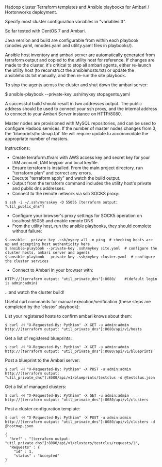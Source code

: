 Hadoop cluster Terraform templates and Ansible playbooks for Ambari / Hortonworks deployment.

Specify most cluster configuration variables in "variables.tf".

So far tested with CentOS 7 and Ambari.

Java version and build are configurable from within each playbook (cnodes.yaml, mnodes.yaml and utility.yaml files in playbooks/).

Ansible host inventory and ambari server are automatically generated from terraform output and copied to the utility host for reference. If changes are made to the cluster, it's critical to stop all ambari agents, either re-launch the utility host (to reconstruct the ansiblehosts.txt) or update the ansiblehosts.txt manually, and then re-run the site playbook.

To stop the agents across the cluster and shut down the ambari server:

$ ansible-playbook --private-key .ssh/mykey stopagents.yaml

A successful build should result in two addresses output. The public address should be used to connect your ssh proxy, and the internal address to connect to your Ambari Server instance on HTTP/8080.

Master nodes are provisioned with MySQL repositories, and can be used to configure Hadoop services. If the number of master nodes changes from 3, the 'blueprints/hostmap.tpl' file will require update to accommodate the appropriate number of masters.

Instructions:

- Create terraform.tfvars with AWS access key and secret key for your IAM account, IAM keypair and local keyfile.
- Ensure terraform is installed. From the main project directory, run "terraform plan" and correct any errors.
- Execute "terraform apply" and watch the build output.
- Output from the terraform command includes the utility host's private and public dns addresses.
- Connect to the remote network via ssh SOCKS proxy:
```
$ ssh -i ~/.ssh/myrsakey -D 55055 [terraform output: "util_public_dns"]
```
- Configure your browser's proxy settings for SOCK5 operation on localhost:55055 and enable remote DNS
- From the utility host, run the ansible playbooks, they should complete without failure:
```
$ ansible --private-key .ssh/mykey all -m ping  # checking hosts are up and accepting host authenticity here
$ ansible-playbook --private-key .ssh/mykey site.yaml  # configure the cluster hosts, ambari server and agents
$ ansible-playbook --private-key .ssh/mykey cluster.yaml  # configure the cluster services
```
- Connect to Ambari in your browser with:
```
HTTP://[terraform output: "util_private_dns"]:8080/    #(default login is admin:admin)
```
...and watch the cluster build!

Useful curl commands for manual execution/verification (these steps are completed by the 'cluster' playbook):

List your registered hosts to confirm ambari knows about them:
```
$ curl -H "X-Requested-By: Pythian" -X GET -u admin:admin http://[terraform output: "util_private_dns"]:8080/api/v1/hosts
```
Get a list of registered blueprints:
```
$ curl -H "X-Requested-By: Pythian" -X GET -u admin:admin http://[terraform output: "util_private_dns"]:8080/api/v1/blueprints
```
Post a blueprint to the Ambari server:
```
$ curl -H "X-Requested-By: Pythian" -X POST -u admin:admin http://[terraform output: "util_private_dns"]:8080/api/v1/blueprints/testclus -d @testclus.json
```
Get a list of managed clusters:
```
$ curl -H "X-Requested-By: Pythian" -X GET -u admin:admin http://[terraform output: "util_private_dns"]:8080/api/v1/clusters
```
Post a cluster configuration template:
```
$ curl -H "X-Requested-By: Pythian" -X POST -u admin:admin http://[terraform output: "util_private_dns"]:8080/api/v1/clusters -d @hostmap.json

{
  "href" : "[terraform output: "util_private_dns"]:8080/api/v1/clusters/testclus/requests/1",
  "Requests" : {
    "id" : 1,
    "status" : "Accepted"
}
```
